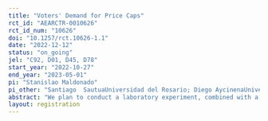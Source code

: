 ```yaml
---
title: "Voters' Demand for Price Caps"
rct_id: "AEARCTR-0010626"
rct_id_num: "10626"
doi: "10.1257/rct.10626-1.1"
date: "2022-12-12"
status: "on_going"
jel: "C92, D01, D45, D78"
start_year: "2022-10-27"
end_year: "2023-05-01"
pi: "Stanislao Maldonado"
pi_other: "Santiago  SautuaUniversidad del Rosario; Diego AycinenaUniversidad del Rosario"
abstract: "We plan to conduct a laboratory experiment, combined with a survey, to study citizens’ support for price caps in competitive markets. We are interested in understanding how such support is affected by external information about the effects of price caps, direct exposure to them, and attitudes toward market regulation."
layout: registration
---
```


